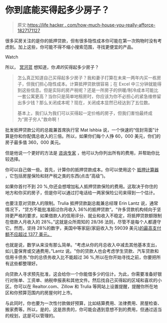 # 你到底能买得起多少房子？

> 原文:[https://life hacker . com/how-much-house-you-really-afforce-1827171127](https://lifehacker.com/how-much-house-can-you-really-afford-1827171127)

很多买房关注的是你的抵押贷款，但有很多隐性成本你可能在第一次购物时没有考虑到。加上这些，你可能不得不缩小搜索范围，寻找更便宜的产品。

Watch

所以， [冥河蓝](https://twocents.lifehacker.com/1825952814) 想知道，你*真的*买得起多少房子？

> 怎么真正知道自己买得起多少房子？我和妻子打算在未来一两年内买一栋房子，但我们担心隐性成本。计算抵押贷款很容易；在 Excel 中三分钟就能得到这些信息。但是实际的房产税呢？还是一所房子的供暖/制冷成本可能比一套公寓更高？当你只是简单地租房时，你应该为你不必担心的紧急维修留出多少钱？那么关闭成本呢？现在，关闭成本显然已经达到了五位数。
> 
> 基本上，我们认为我们可以买得起一定价格的房子，但我们害怕最终成为“房子穷人”救命啊！

批发抵押贷款公司的总裁兼首席执行官 Mat Ishbia 说，一个快速的“信封背面”计算是你和你配偶总收入的三倍。所以，如果你们每个人挣 60，000 美元，你们的房子最多值 360，000 美元。

但是他说一个更好的方法是 [咨询专家](https://twocents.lifehacker.com/when-to-hire-a-mortgage-broker-1827149887) ，他可以为你列出所有的费用，并帮助你比较选择。

你可以自己做一些。首先，计算你的抵押贷款成本。你可以使用这个 [抵押计算器](https://www.trulia.com/mortgage-payment-calculator/) ，它包括房屋保险和财产税之类的东西(点击“高级”)。

如果你首付不到 20 %,你还会想增加私人抵押贷款保险的费用。这取决于你住的地方和你买的房子，但是你可以通过打电话给一两家保险公司来得到一个估计。

也要注意对贷款人的限制。Trulia 抵押贷款副总裁兼总经理 Erin Lantz 说，通常情况下，“贷方不能批准超过你月收入 36%的抵押贷款”。“许多贷款机构倾向于坚持更严格的要求，如果借款人的信用评分、就业和收入不稳定，将抵押贷款额限制在借款人月收入的 28%。”这就是众所周知的 28/36 法则，尽管不是每个人都遵守它。然而，坚持 28%的数字，美国中等家庭(家庭收入为 59039 美元[)的最高支付额不应超过 1377 美元。](https://fred.stlouisfed.org/series/MEHOINUSA672N)

也就是说，数学从来没有那么简单。“考虑从你的月总收入中减去其他基本支出，如儿童保育或交通费用，”Lantz 说。"你的贷款人也会考虑学生贷款、汽车贷款和信用卡债务."你的总债务收入比不能超过 36 %,所以在你开始寻找之前，你要把所有这些都整理好。

向贷款人寻求预先批准，这会给你一个你能借多少的估计。为此，你需要准备好银行对账单、工资单、纳税申报表和其他文件。然后找自己买得起的区域和喜欢的小区。你可以在 Realtor.com、Zillow 和 Trulia 等网站上设置提醒，提醒你所在地区和你预算范围内的房屋何时上市。

与此同时，你也要为一次性付款做好预算，比如结算费用、法律费用、房屋检查、搬家费等。所以，是的，这是昂贵的，你可能会遇到意想不到的费用，但通过适当的规划，这是可以管理的。